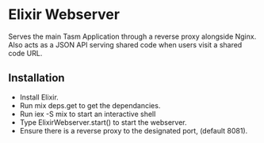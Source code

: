 # Elixir Webserver

Serves the main Tasm Application through a reverse proxy alongside Nginx. Also acts as a JSON API serving shared code when users visit a shared code URL.

## Installation

- Install Elixir. 
- Run mix deps.get to get the dependancies.
- Run iex -S mix to start an interactive shell
- Type ElixirWebserver.start() to start the webserver. 
- Ensure there is a reverse proxy to the designated port, (default 8081).